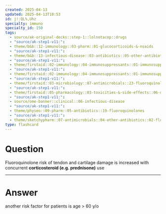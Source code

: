 ```yaml
---
created: 2025-04-13
updated: 2025-04-13T10:53
id: j!:QL%,Uhz
specialty: immuno
specialty_id: 150
tags:
  - source/ak-original-decks::step-1::lolnotacop::drugs
  - "source/ak-step1-v11:": 
  - theme/b&b::12-immunology::03-pharm::01-glucocorticoids-&-nsaids
  - "source/ak-step1-v11:": 
  - theme/b&b::13-infectious-disease::03-antibiotics::05-other-antibiotics
  - "source/ak-step1-v11:": 
  - theme/firstaid::02-immunology::04-immunosuppressants::01-immunosuppressants
  - "source/ak-step1-v11:": 
  - theme/firstaid::02-immunology::04-immunosuppressants::01-immunosuppressants::glucocorticoids
  - "source/ak-step1-v11:": 
  - theme/firstaid::03-microbiology::07-antimicrobials::23-fluoroquinolones
  - "source/ak-step1-v11:": 
  - theme/firstaid::05-pharmacology::03-toxicities-&-side-effects::06-drug-reactions---msk/skin/connect-tissue
  - "source/ak-step1-v11:": 
  - source/ome-banner::clinical::06-infectious-disease
  - "source/ak-step1-v11:": 
  - theme/physeo::09-pharm::05-antibiotics::19-fluoroquinolones
  - "source/ak-step1-v11:": 
  - theme/sketchypharm::07-antimicrobials::04-other-antibiotics::02-fluoroquinolones"
type: flashcard
---
```


# Question
Fluoroquinolone risk of tendon and cartilage damage is increased with concurrent **corticosteroid (e.g. prednisone)** use

---

# Answer
another risk factor for patients is age > 60 y/o
